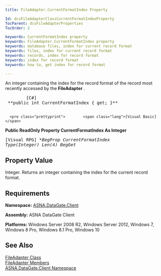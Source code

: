 ```yaml
---
title: FileAdapter.CurrentFormatIndex Property

Id: dcsFileAdapterClassCurrentFormatIndexProperty
TocParent: dcsFileAdapterProperties
TocOrder: 2

keywords: CurrentFormatIndex property
keywords: FileAdapter.CurrentFormatIndex property
keywords: database files, index for current record format
keywords: files, index for current record format
keywords: records, index for record format
keywords: index for record format
keywords: how to, get index for record format

---
```


An integer containing the index for the record format of the record most recently accessed by the **FileAdapter** . 
<pre class="prettyprint">        <span class="lang">[C#]</span>
 **public int CurrentFormatIndex { get; }** 
      </pre>
      <pre class="prettyprint">        <span class="lang">[Visual Basic] </span>
 **Public ReadOnly Property CurrentFormatIndex As Integer** 
      </pre>
      <pre class="prettyprint">        <span class="lang">[Visual RPG]</span>
 **BegProp CurrentFormatIndex Type(*Integer) Len(4)
   BegGet** 
      </pre>

## Property Value

Integer. Returns an integer containing the index for the current record format. 
## Requirements

**Namespace:** [ASNA.DataGate.Client](datagate-client-namespace.html) 

**Assembly:** ASNA DataGate Client

**Platforms:** Windows Server 2008 R2, Windows Server 2012, Windows 7, Windows 8 Pro, Windows 8.1 Pro, Windows 10
## See Also


[FileAdapter Class](file-adapter-class.html)
      <br />
      [
					FileAdapter Members](file-adapter-members.html)
      <br />
      [ASNA.DataGate.Client 
					Namespace](datagate-client-namespace.html)

